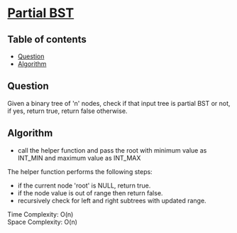 # [Partial BST](https://www.codingninjas.com/studio/problems/partial-bst_8230723?challengeSlug=striver-sde-challenge&leftPanelTab=0)

## Table of contents

- [Question](#question)
- [Algorithm](#algorithm)

## Question
Given a binary tree of 'n' nodes, check if that input tree is partial BST or not, if yes, return true, return false otherwise.

## Algorithm
- call the helper function and pass the root with minimum value as INT_MIN and maximum value as INT_MAX

The helper function performs the following steps:
- if the current node 'root' is NULL, return true.
- if the node value is out of range then return false.
- recursively check for left and right subtrees with updated range.

Time Complexity: O(n)</br>
Space Complexity: O(n) </br>


